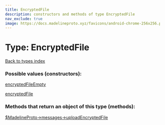 ```yaml
---
title: EncryptedFile
description: constructors and methods of type EncryptedFile
nav_exclude: true
image: https://docs.madelineproto.xyz/favicons/android-chrome-256x256.png
---
```

# Type: EncryptedFile
[Back to types index](index.html)



### Possible values (constructors):

[encryptedFileEmpty](/API_docs/constructors/encryptedFileEmpty.html)  

[encryptedFile](/API_docs/constructors/encryptedFile.html)  



### Methods that return an object of this type (methods):

[$MadelineProto->messages->uploadEncryptedFile](/API_docs/methods/messages.uploadEncryptedFile.html)  



